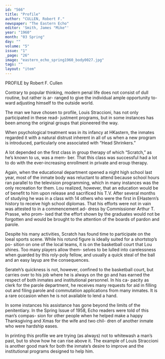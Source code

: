 ```yaml
---
id: "566"
title: "Profile"
author: "CULLEN, Robert F."
newspaper: "The Eastern Echo"
editor: 'Smith, James "Mike"'
year: "1960"
month: "03 Spring"
day: ""
volume: "5"
issue: "1"
_page: "26"
image: "eastern_echo_spring1960_body0027.jpg"
tags: ""
layout: "item"
---
```

PROFILE
by Robert F. Cullen

Contrary to popular thinking, modern penal life
does not consist of dull routine, but rather is ar-
ranged to give the individual ample opportunity to-
ward adjusting himself to the outside world.

The man we have chosen to profile, Louis
Straccioni, has not only participated in these read-
justment programs, but in some instances has been
among the original groups that pioneered the way.

When psychological treatment was in its infancy
at HKastern, the inmates regarded it with a natural
distrust inherent in all of us when a new program is
introduced, particularly one associated with “Head
Shrinkers.”

A lot depended on the first class in group therapy
of which “Scratch,” as he’s known to us, was a mem-
ber. That this class was successful had a lot to do
with the ever-increasing enrollment in private and
eroup therapy.

Again, when the educational department opened a
night high school last year, most of the inmate body
was reluctant to attend because school hours ran
parallel to the television programming, which in
many instances was the only recreation for them.
Lou realized, however, that an education would be of
benefit to him upon release and sacrificed his T.V.
After several months of studying he was in a class
with 14 others who were the first in EHastern’s history
to receive high school diplomas. That his efforts were
not in vain was attested to in a commencement ad-
dress by Commissioner Arthur T. Prasse, who prom-
ised that the effort shown by the graduates would not
be forgotten and would be brought to the attention
of the boards of pardon and parole.

Despite his many activities, Scratch has found time
to participate on the loeal sports scene. While his
rotund figure is ideally suited for a shortstop’s po-
sition on one of the local teams, it is on the basketball
court that Lou shines. Too many players allow them-
selves to be lulled into carelessness when guarded by
this roly-poly fellow, and usually a quick steal of the
ball and an easy layup are the consequences.

Serateh’s quickness is not, however, confined to
the basketball court, but carries over to his job where
he is always on the go and has earned the respect of
both inmates and institutional personnel. In his ca-
pacity as clerk for the parole department, he receives
many requests for aid in filling out and filing parole
and commutation applications from many inmates.
It is a rare occasion when he is not available to lend a
hand.

In some instances his assistance has gone beyond
the limits of the penitentiary. In the Spring Issue of
1958, Echo readers were told of this man’s compas-
sion for other people when he helped make a happy
Thanksgiving and Xmas for the wife and two chil-
dren of another inmate who were hardship eases.

In printing this profile we are trying (as always)
not to whitewash a man’s past, but to show how he
can rise above it. The example of Louis Straccioni
is another good mark for both the inmate’s desire to
improve and the institutional programs designed to
help him.
